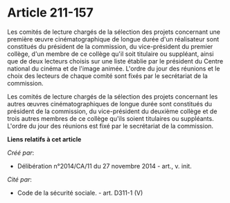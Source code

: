 # Article 211-157

Les comités de lecture chargés de la sélection des projets concernant une première œuvre cinématographique de longue durée
d'un réalisateur sont constitués du président de la commission, du vice-président du premier collège, d'un membre de ce
collège qu'il soit titulaire ou suppléant, ainsi que de deux lecteurs choisis sur une liste établie par le président du
Centre national du cinéma et de l'image animée. L'ordre du jour des réunions et le choix des lecteurs de chaque comité sont
fixés par le secrétariat de la commission. 

Les comités de lecture chargés de la sélection des projets concernant les autres œuvres cinématographiques de longue durée
sont constitués du président de la commission, du vice-président du deuxième collège et de trois autres membres de ce collège
qu'ils soient titulaires ou suppléants. L'ordre du jour des réunions est fixé par le secrétariat de la commission.

**Liens relatifs à cet article**

_Créé par_:

  - Délibération n°2014/CA/11 du 27 novembre 2014 - art., v. init.

_Cité par_:

  - Code de la sécurité sociale. - art. D311-1 (V)
